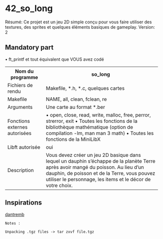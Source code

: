 # 42_so_long

Résumé:
Ce projet est un jeu 2D simple conçu pour vous faire utiliser des textures,
des sprites et quelques éléments basiques de gameplay.
Version: 2

## Mandatory part

<table>
	<tr>
		<th>Nom du programme</th>
		<th>so_long</th>
	</tr>
	<tr>
		<td>Fichiers de rendu</td>
		<td>Makefile, *.h, *.c, quelques cartes</td>
	</tr>
	<tr>
		<td>Makefile</td>
		<td>NAME, all, clean, fclean, re</td>
	</tr>
	<tr>
		<td>Arguments</td>
		<td>Une carte au format *.ber</td>
	</tr> 
	<tr>
		<td>Fonctions externes autorisées</td>
		<td>• open, close, read, write, malloc, free, perror, strerror, exit
			• Toutes les fonctions de la bibliothèque mathématique (option de compilation -lm, man man 3 math)
			• Toutes les fonctions de la MiniLibX</td>
			• ft_printf et tout équivalent que VOUS avez codé
		</td>
	</tr>
	<tr>
		<td>Libft autorisée</td>
		<td>oui</td>
	</tr> 
	<tr>
		<td>Description</td>
		<td>Vous devez créer un jeu 2D basique dans lequel un dauphin s’échappe de la planète Terre après avoir mangé du poisson. Au lieu d’un dauphin, de poisson et de la Terre, vous pouvez utiliser le personnage, les items et le décor de votre choix.</td>
	</tr> 
</table>

## Inspirations

[dantremb](https://github.com/dantremb/so_long)

```
Notes :

Unpacking .tgz files -> tar zxvf file.tgz

```
